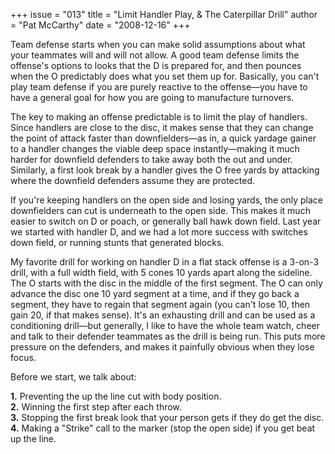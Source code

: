 +++
issue = "013"
title = "Limit Handler Play, & The Caterpillar Drill"
author = "Pat McCarthy"
date = "2008-12-16"
+++

Team defense starts when you can make solid assumptions about what your
teammates will and will not allow. A good team defense limits the offense's
options to looks that the D is prepared for, and then pounces when the O
predictably does what you set them up for. Basically, you can't play team
defense if you are purely reactive to the offense—you have to have a general
goal for how you are going to manufacture turnovers.  
  
The key to making an offense predictable is to limit the play of handlers.
Since handlers are close to the disc, it makes sense that they can change the
point of attack faster than downfielders—as in, a quick yardage gainer to a
handler changes the viable deep space instantly—making it much harder for
downfield defenders to take away both the out and under. Similarly, a first
look break by a handler gives the O free yards by attacking where the
downfield defenders assume they are protected.  
  
If you're keeping handlers on the open side and losing yards, the only place
downfielders can cut is underneath to the open side. This makes it much easier
to switch on D or poach, or generally ball hawk down field. Last year we
started with handler D, and we had a lot more success with switches down
field, or running stunts that generated blocks.  
  
My favorite drill for working on handler D in a flat stack offense is a 3-on-3
drill, with a full width field, with 5 cones 10 yards apart along the
sideline. The O starts with the disc in the middle of the first segment. The O
can only advance the disc one 10 yard segment at a time, and if they go back a
segment, they have to regain that segment again (you can't lose 10, then gain
20, if that makes sense). It's an exhausting drill and can be used as a
conditioning drill—but generally, I like to have the whole team watch, cheer
and talk to their defender teammates as the drill is being run. This puts more
pressure on the defenders, and makes it painfully obvious when they lose
focus.  
  
Before we start, we talk about:  
  
**1.** Preventing the up the line cut with body position.  
**2.** Winning the first step after each throw.  
**3.** Stopping the first break look that your person gets if they do get the
disc.  
**4.** Making a "Strike" call to the marker (stop the open side) if you get
beat up the line.

